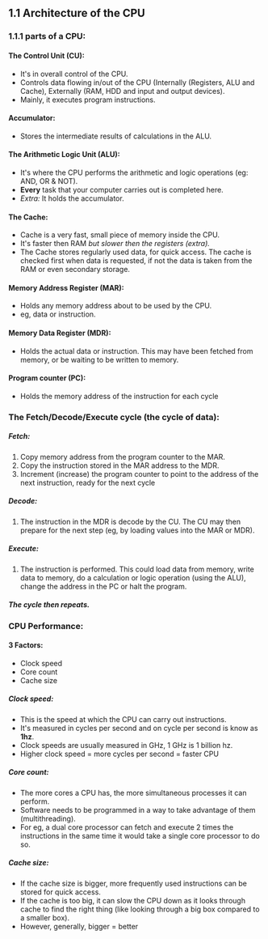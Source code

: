 ## 1.1 Architecture of the CPU  


### 1.1.1 parts of a CPU:

#### The Control Unit (CU):
* It's in overall control of the CPU.
* Controls data flowing in/out of the CPU (Internally
(Registers, ALU and Cache), Externally
(RAM, HDD and input and output
devices).
* Mainly, it executes program instructions.

#### Accumulator:
* Stores the intermediate results of calculations in the ALU.

#### The Arithmetic Logic Unit (ALU):
* It's where the CPU performs the arithmetic and logic operations (eg: AND, OR & NOT).
* **Every** task that your computer carries out is completed here.
* *Extra:* It holds the accumulator.

#### The Cache:
* Cache is a very fast, small piece of memory inside the CPU.
* It's faster then RAM *but slower then the registers (extra).*
* The Cache stores regularly used data,
for quick access. The cache is checked
first when data is requested, if not the
data is taken from the RAM or even secondary storage.

#### Memory Address Register (MAR):
* Holds any memory address about to be used by the CPU.
* eg, data or instruction.

#### Memory Data Register (MDR):
* Holds the actual data or instruction. This may have been fetched from memory, or be waiting to be written to memory.

#### Program counter (PC):
* Holds the memory address of the instruction for each cycle

### The Fetch/Decode/Execute cycle (the cycle of data):
##### Fetch:
1. Copy memory address from the program counter to the MAR.
2. Copy the instruction stored in the MAR address to the MDR.
3. Increment (increase) the program counter to point to the address of the next instruction, ready for the next cycle
##### Decode:
1. The instruction in the MDR is decode by the CU. The CU may then prepare for the next step (eg, by loading values into the MAR or MDR).
##### Execute:
1. The instruction is performed. This could load data from memory, write data to memory, do a calculation or logic operation (using the ALU), change the address in the PC or halt the program.
##### The cycle then repeats.

### CPU Performance:
#### 3 Factors:
* Clock speed
* Core count
* Cache size

##### Clock speed:
* This is the speed at which the CPU can carry out instructions.
* It's measured in cycles per second and on cycle per second is know as **1hz**.
* Clock speeds are usually measured in GHz, 1 GHz is 1 billion hz.
* Higher clock speed = more cycles per second = faster CPU

##### Core count:
* The more cores a CPU has, the more simultaneous processes it can perform.  
* Software needs to be programmed in a way to take advantage of them (multithreading).  
* For eg, a dual core processor can fetch and execute 2 times the instructions in the same time it would take a single core processor to do so.

##### Cache size:
* If the cache size is bigger, more frequently used instructions can be stored for quick access.
* If the cache is too big, it can slow the CPU down as it looks through cache to find the right thing (like looking through a big box compared to a smaller box).
* However, generally, bigger = better
